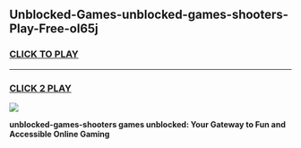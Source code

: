 
## Unblocked-Games-unblocked-games-shooters-Play-Free-ol65j
<h3>
<a href="https://premium76.site?title=unblocked-games-shooters&ref=17A">CLICK TO PLAY</a></h3>
<hr>

<h3>
<a href="https://premium76.site?title=unblocked-games-shooters&ref=17A">CLICK 2 PLAY</a>
  
</h3>

<a href="https://premium76.site?title=unblocked-games-shooters&ref=17A"><img src="https://clearcache.store/games.png"></a>


**unblocked-games-shooters games unblocked: Your Gateway to Fun and Accessible Online Gaming**

